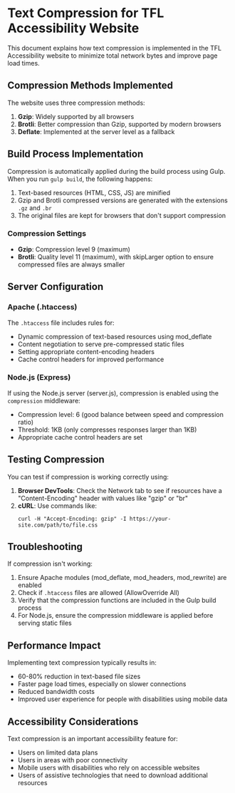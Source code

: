 # Text Compression for TFL Accessibility Website

This document explains how text compression is implemented in the TFL Accessibility website to minimize total network bytes and improve page load times.

## Compression Methods Implemented

The website uses three compression methods:

1. **Gzip**: Widely supported by all browsers
2. **Brotli**: Better compression than Gzip, supported by modern browsers
3. **Deflate**: Implemented at the server level as a fallback

## Build Process Implementation

Compression is automatically applied during the build process using Gulp. When you run `gulp build`, the following happens:

1. Text-based resources (HTML, CSS, JS) are minified
2. Gzip and Brotli compressed versions are generated with the extensions `.gz` and `.br`
3. The original files are kept for browsers that don't support compression

### Compression Settings

- **Gzip**: Compression level 9 (maximum)
- **Brotli**: Quality level 11 (maximum), with skipLarger option to ensure compressed files are always smaller

## Server Configuration

### Apache (.htaccess)

The `.htaccess` file includes rules for:

- Dynamic compression of text-based resources using mod_deflate
- Content negotiation to serve pre-compressed static files
- Setting appropriate content-encoding headers
- Cache control headers for improved performance

### Node.js (Express)

If using the Node.js server (server.js), compression is enabled using the `compression` middleware:

- Compression level: 6 (good balance between speed and compression ratio)
- Threshold: 1KB (only compresses responses larger than 1KB)
- Appropriate cache control headers are set

## Testing Compression

You can test if compression is working correctly using:

1. **Browser DevTools**: Check the Network tab to see if resources have a "Content-Encoding" header with values like "gzip" or "br"
2. **cURL**: Use commands like:
   ```
   curl -H "Accept-Encoding: gzip" -I https://your-site.com/path/to/file.css
   ```

## Troubleshooting

If compression isn't working:

1. Ensure Apache modules (mod_deflate, mod_headers, mod_rewrite) are enabled
2. Check if `.htaccess` files are allowed (AllowOverride All)
3. Verify that the compression functions are included in the Gulp build process
4. For Node.js, ensure the compression middleware is applied before serving static files

## Performance Impact

Implementing text compression typically results in:

- 60-80% reduction in text-based file sizes
- Faster page load times, especially on slower connections
- Reduced bandwidth costs
- Improved user experience for people with disabilities using mobile data

## Accessibility Considerations

Text compression is an important accessibility feature for:

- Users on limited data plans
- Users in areas with poor connectivity
- Mobile users with disabilities who rely on accessible websites
- Users of assistive technologies that need to download additional resources 